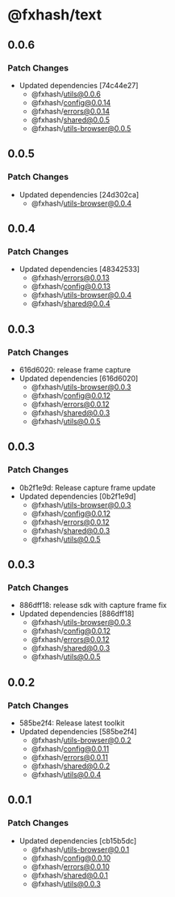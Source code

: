 # @fxhash/text

## 0.0.6

### Patch Changes

- Updated dependencies [74c44e27]
  - @fxhash/utils@0.0.6
  - @fxhash/config@0.0.14
  - @fxhash/errors@0.0.14
  - @fxhash/shared@0.0.5
  - @fxhash/utils-browser@0.0.5

## 0.0.5

### Patch Changes

- Updated dependencies [24d302ca]
  - @fxhash/utils-browser@0.0.4

## 0.0.4

### Patch Changes

- Updated dependencies [48342533]
  - @fxhash/errors@0.0.13
  - @fxhash/config@0.0.13
  - @fxhash/utils-browser@0.0.4
  - @fxhash/shared@0.0.4

## 0.0.3

### Patch Changes

- 616d6020: release frame capture
- Updated dependencies [616d6020]
  - @fxhash/utils-browser@0.0.3
  - @fxhash/config@0.0.12
  - @fxhash/errors@0.0.12
  - @fxhash/shared@0.0.3
  - @fxhash/utils@0.0.5

## 0.0.3

### Patch Changes

- 0b2f1e9d: Release capture frame update
- Updated dependencies [0b2f1e9d]
  - @fxhash/utils-browser@0.0.3
  - @fxhash/config@0.0.12
  - @fxhash/errors@0.0.12
  - @fxhash/shared@0.0.3
  - @fxhash/utils@0.0.5

## 0.0.3

### Patch Changes

- 886dff18: release sdk with capture frame fix
- Updated dependencies [886dff18]
  - @fxhash/utils-browser@0.0.3
  - @fxhash/config@0.0.12
  - @fxhash/errors@0.0.12
  - @fxhash/shared@0.0.3
  - @fxhash/utils@0.0.5

## 0.0.2

### Patch Changes

- 585be2f4: Release latest toolkit
- Updated dependencies [585be2f4]
  - @fxhash/utils-browser@0.0.2
  - @fxhash/config@0.0.11
  - @fxhash/errors@0.0.11
  - @fxhash/shared@0.0.2
  - @fxhash/utils@0.0.4

## 0.0.1

### Patch Changes

- Updated dependencies [cb15b5dc]
  - @fxhash/utils-browser@0.0.1
  - @fxhash/config@0.0.10
  - @fxhash/errors@0.0.10
  - @fxhash/shared@0.0.1
  - @fxhash/utils@0.0.3
